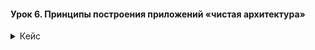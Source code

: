 #### Урок 6. Принципы построения приложений «чистая архитектура»

<details> 
  <summary>Кейс</summary>

Переделать программу под чистую архитектуру

Вам предоставляется программа, которая представляет интернет-магазин книг с 
использованием коллекций.   
Ваша задача - переработать эту программу, применяя 
принципы чистой архитектуры для лучшей организации кода и разделения компонентов.   
В результате переработки программа должна следовать принципам Boundary-Control-Entity (BCE).

---
Требования:

Создайте пакеты domain, data, и presentation.

В пакете domain создайте классы, представляющие бизнес-объекты 
интернет-магазина книг. Например, Book - представляющий модель книги.

В пакете data создайте интерфейс BookRepository, определяющий методы 
для управления книгами в интернет-магазине. Затем реализуйте этот 
интерфейс в классе InMemoryBookRepository, используя коллекции для 
хранения данных о книгах.

В пакете presentation создайте класс Main, который будет представлять 
точку входа в приложение и обрабатывать пользовательские запросы.

Используйте принципы чистой архитектуры для организации компонентов (BCE).

![bce.jpg](img%2Fbce.jpg)

Каждый компонент должен быть отделен от других, взаимодействие должно 
происходить через абстракции, а не через конкретные реализации.

Перенесите функциональность работы с коллекциями и хранения данных в пакет
data, таким образом, чтобы она не проникала в другие компоненты.

Обеспечьте возможность добавления, удаления и получения списка книг через
интерфейс BookRepository, а затем используйте его в Main для управления
книгами.

Убедитесь, что код программы чистый, читаемый и хорошо структурированный.
Обеспечьте надлежащее разделение ответственности между компонентами и минимизируйте повторяющийся код.

Примечание:
Данный код предоставлен только для ознакомления с исходной реализацией и 
не представляет полный функционал интернет-магазина книг. 
Ваша задача - переработать его согласно принципам чистой архитектуры и 
обеспечить соответствующий функционал.

---

Вот пример кода, представляющего интернет-магазин книг с использованием 
коллекций, но без реализации чистой архитектуры:

```java
import java.util.ArrayList;
import java.util.List;

// Класс представляющий книгу
class Book {
    private String id;
    private String title;
    private String author;
    private double price;

    // Конструктор, геттеры и сеттеры
}

// Класс, реализующий хранилище книг с использованием коллекций
class BookStore {
    private List<Book> books;

    public BookStore() {
        books = new ArrayList<>();
    }

    public void addBook(Book book) {
        books.add(book);
    }

    public void removeBook(Book book) {
        books.remove(book);
    }

    public List<Book> getAllBooks() {
        return books;
    }
}

public class Main {
    public static void main(String[] args) {
        BookStore bookStore = new BookStore();

        // Добавляем книги в магазин
        Book book1 = new Book("1", "Clean Code", "Robert C. Martin", 34.99);
        Book book2 = new Book("2", "Effective Java", "Joshua Bloch", 29.99);
        bookStore.addBook(book1);
        bookStore.addBook(book2);

        // Получаем список всех книг в магазине
        List<Book> allBooks = bookStore.getAllBooks();
        for (Book book : allBooks) {
            System.out.println("Книга: " + book.getTitle() + ", Автор: " + book.getAuthor() + ", Цена: $" + book.getPrice());
        }
    }
}
```

</details>
